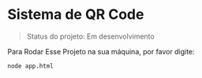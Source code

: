 # Sistema de QR Code</h1>

>Status do projeto: Em desenvolvimento

Para Rodar Esse Projeto na sua máquina, por favor digite:

```
node app.html
```
